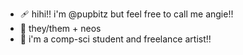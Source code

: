 - 🩹 hihi!! i'm @pupbitz but feel free to call me angie!!
- 🎀 they/them + neos
- 💉 i'm a comp-sci student and freelance artist!!
<!---
pupbitz/pupbitz is a ✨ special ✨ repository because its `README.md` (this file) appears on your GitHub profile.
You can click the Preview link to take a look at your changes.
--->
